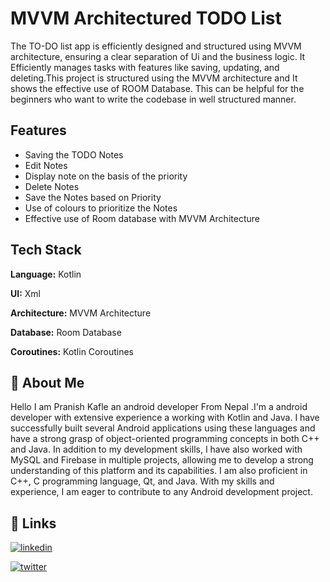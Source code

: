 
# MVVM Architectured TODO List

The TO-DO list app is efficiently designed and structured using MVVM architecture, ensuring a clear separation of Ui and the business logic. It Efficiently manages tasks with features like saving, updating, and deleting.This project is structured using the MVVM architecture and It shows the effective use of ROOM Database. This can be helpful for the beginners who want to write the codebase in well structured manner.


## Features

- Saving the TODO Notes
- Edit Notes
- Display note on the basis of the priority
- Delete Notes
- Save the Notes based on Priority
- Use of colours to prioritize the Notes
- Effective use of Room database with MVVM Architecture


## Tech Stack

**Language:** Kotlin

**UI:** Xml

**Architecture:** MVVM Architecture

**Database:** Room Database

**Coroutines:** Kotlin Coroutines


## 🚀 About Me
Hello I am Pranish Kafle an android developer From Nepal .I'm a android developer with extensive experience a working with Kotlin and Java. I have successfully built several Android applications using these languages and have a strong grasp of object-oriented programming concepts in both C++ and Java.
In addition to my development skills, I have also worked with MySQL and Firebase in multiple projects, allowing me to develop a strong understanding of this platform and its capabilities. I am also proficient in C++, C programming
language, Qt, and Java. With my skills and experience, I am eager to contribute to any Android development project.


## 🔗 Links
[![linkedin](https://img.shields.io/badge/linkedin-0A66C2?style=for-the-badge&logo=linkedin&logoColor=white)](https://www.linkedin.com/in/pranish-kafle-024475232/)


[![twitter](https://img.shields.io/badge/twitter-1DA1F2?style=for-the-badge&logo=twitter&logoColor=white)](https://twitter.com/pranish_kafle)

